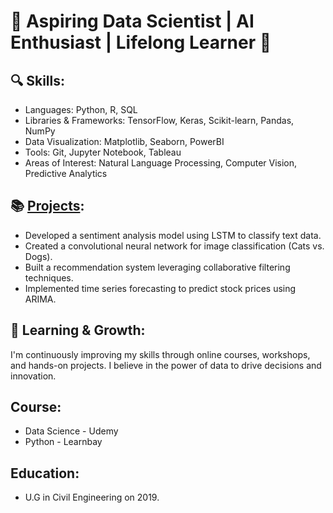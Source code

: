# 🌟 Aspiring Data Scientist | AI Enthusiast | Lifelong Learner 🌟

## 🔍 Skills:

- Languages: Python, R, SQL
- Libraries & Frameworks: TensorFlow, Keras, Scikit-learn, Pandas, NumPy
- Data Visualization: Matplotlib, Seaborn, PowerBI
- Tools: Git, Jupyter Notebook, Tableau
- Areas of Interest: Natural Language Processing, Computer Vision, Predictive Analytics

## 📚 [Projects](https://github.com/Ranjeeth11/Hands_On_Projects/tree/main/Projects):

- Developed a sentiment analysis model using LSTM to classify text data.
- Created a convolutional neural network for image classification (Cats vs. Dogs).
- Built a recommendation system leveraging collaborative filtering techniques.
- Implemented time series forecasting to predict stock prices using ARIMA.

## 🌱 Learning & Growth: 

  I'm continuously improving my skills through online courses, workshops, and hands-on projects. I believe in the power of data to drive decisions and innovation.

## Course:
 
 - Data Science - Udemy
 - Python - Learnbay

## Education:

 - U.G in Civil Engineering on 2019.
